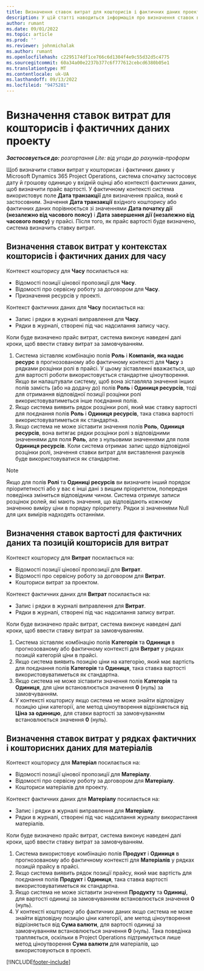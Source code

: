 ```yaml
---
title: Визначення ставок витрат для кошторисів і фактичних даних проекту
description: У цій статті наводиться інформація про визначення ставок витрат для кошторисів і фактичних даних проектів.
author: rumant
ms.date: 09/01/2022
ms.topic: article
ms.prod: ''
ms.reviewer: johnmichalak
ms.author: rumant
ms.openlocfilehash: c2295174df1ce766c6d1304f4e9c55d32d5c4775
ms.sourcegitcommit: 60a34a00e2237b377c6f777612cebcd6380b05e1
ms.translationtype: MT
ms.contentlocale: uk-UA
ms.lasthandoff: 09/13/2022
ms.locfileid: "9475281"
---
```

# <a name="determine-cost-rates-for-project-estimates-and-actuals"></a>Визначення ставок витрат для кошторисів і фактичних даних проекту

_**Застосовується до:** розгортання Lite: від угоди до рахунків-проформ_

Щоб визначити ставки витрат у кошторисах і фактичних даних у Microsoft Dynamics 365 Project Operations, система спочатку застосовує дату й грошову одиницю у вхідній оцінці або контексті фактичних даних, щоб визначити прайс вартості. У фактичному контексті система використовує поле **Дата транзакції** для визначення прайса, який є застосовним. Значення **Дата транзакції** вхідного кошторису або фактичних даних порівнюється зі значеннями **Дата початку дії (незалежно від часового поясу)** і **Дата завершення дії (незалежно від часового поясу)** у прайсі. Після того, як прайс вартості буде визначено, система визначить ставку витрат. 

## <a name="determining-cost-rates-in-estimate-and-actual-contexts-for-time"></a>Визначення ставок витрат у контекстах кошторисів і фактичних даних для часу

Контекст кошторису для **Часу** посилається на:

- Відомості позиції цінової пропозиції для **Часу**.
- Відомості про сервісну роботу за договором для **Часу**.
- Призначення ресурсів у проекті.

Контекст фактичних даних для **Часу** посилається на:

- Запис і рядки в журналі виправлення для **Часу**.
- Рядки в журналі, створені під час надсилання запису часу.

Коли буде визначено прайс витрат, система виконує наведені далі кроки, щоб ввести ставку витрат за замовчуванням.

1. Система зіставляє комбінацію полів **Роль** і **Компанія, яка надає ресурс** в прогнозованому або фактичному контексті для **Часу** з рядками розцінки ролі в прайсі. У цьому зіставленні вважається, що для вартості роботи використовується стандартне ціноутворення. Якщо ви налаштували систему, щоб вона зіставляла значення інших полів замість (або на додачу до) полів **Роль** і **Одиниця ресурсів**, тоді для отримання відповідної позиції розцінки ролі використовуватиметься інше поєднання полів.
1. Якщо система виявить рядок розцінки ролі, який має ставку вартості для поєднання полів **Роль** і **Одиниця ресурсів**, така ставка вартості використовуватиметься як стандартна.
1. Якщо система не може зіставити значення полів **Роль**, **Одиниця ресурсів**, вона витягає рядки розцінки ролі з відповідними значеннями для поля **Роль**, але з нульовими значеннями для поля **Одиниця ресурсів**. Коли система отримає запис щодо відповідної розцінки ролі, значення ставки витрат для виставлення рахунків буде використовуватися як стандартне.

> [!NOTE]
> Якщо для полів **Ролі** та **Одиниці ресурсів** ви визначите інший порядок пріоритетності або у вас є інші дані з вищим пріоритетом, попередня поведінка зміниться відповідним чином. Система отримує записи розцінок ролей, які мають значення, що відповідають кожному значенню виміру ціни в порядку пріоритету. Рядки зі значеннями Null для цих вимірів надходять останніми.

## <a name="determining-cost-rates-on-actual-and-estimate-lines-for-expense"></a>Визначення ставок вартості для фактичних даних та позицій кошторисів для витрат

Контекст кошторису для **Витрат** посилається на:

- Відомості позиції цінової пропозиції для **Витрат**.
- Відомості про сервісну роботу за договором для **Витрат**.
- Кошториси витрат за проектом.

Контекст фактичних даних для **Витрат** посилається на:

- Запис і рядки в журналі виправлення для **Витрат**.
- Рядки в журналі, створені під час надсилання запису витрат.

Коли буде визначено прайс витрат, система виконує наведені далі кроки, щоб ввести ставку витрат за замовчуванням.

1. Система зіставляє комбінацію полів **Категорія** та **Одиниця** в прогнозованому або фактичному контексті для **Витрат** у рядках позицій категорій ціни в прайсі.
1. Якщо система виявить позицію ціни на категорію, який має вартість для поєднання полів **Категорія** та **Одиниця**, така ставка вартості використовуватиметься як стандартна.
1. Якщо система не може зіставити значення полів **Категорія** та **Одиниця**, для ціни встановлюється значення **0** (нуль) за замовчуванням.
1. У контексті кошторису якщо система не може знайти відповідну позицію ціни категорії, але метод ціноутворення відрізняється від **Ціна за одиницю**, для ставки вартості за замовчуванням встановлюється значення **0** (нуль).

## <a name="determining-cost-rates-on-actual-and-estimate-lines-for-material"></a>Визначення ставок витрат у рядках фактичних і кошторисних даних для матеріалів

Контекст кошторису для **Матеріал** посилається на:

- Відомості позиції цінової пропозиції для **Матеріалу**.
- Відомості про сервісну роботу за договором для **Матеріалу**.
- Кошториси матеріалів для проекту.

Контекст фактичних даних для **Матеріалу** посилається на:

- Запис і рядки в журналі виправлення для **Матеріалу**.
- Рядки в журналі, створені під час надсилання журналу використання матеріалів.

Коли буде визначено прайс витрат, система виконує наведені далі кроки, щоб ввести ставку витрат за замовчуванням.

1. Система використовує комбінацію полів **Продукт** і **Одиниця** в прогнозованому або фактичному контексті для **Матеріалів** у рядках позицій прайсу в прайсі.
1. Якщо система виявить рядок позиції прайсу, який має вартість для поєднання полів **Продукт** і **Одиниця**, така ставка вартості використовуватиметься як стандартна.
1. Якщо система не може зіставити значення **Продукту** та **Одиниці**, для вартості одиниці за замовчуванням встановлюється значення **0** (нуль).
1. У контексті кошторису або фактичних даних якщо система не може знайти відповідну позицію ціни категорії, але метод ціноутворення відрізняється від **Сума валюти**, для вартості одиниці за замовчуванням встановлюється значення **0** (нуль). Така поведінка трапляється, оскільки в Project Operations підтримується лише метод ціноутворення **Сума валюти** для матеріалів, що використовуються в проекті.

[!INCLUDE[footer-include](../../includes/footer-banner.md)]
